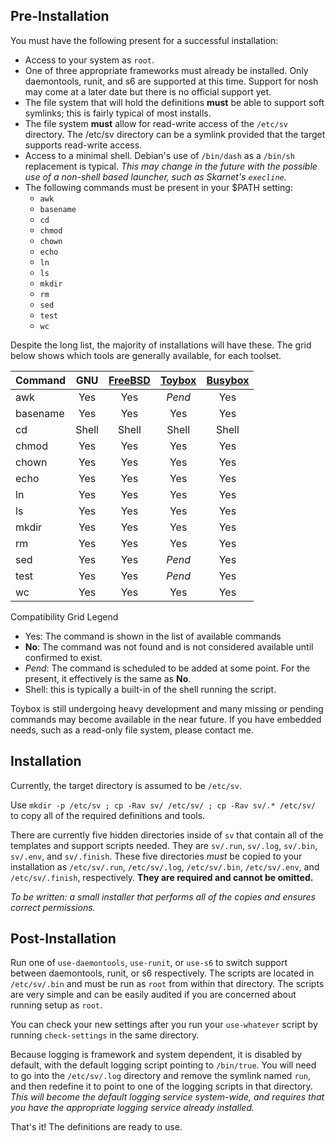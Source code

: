 ## Pre-Installation #
You must have the following present for a successful installation:

* Access to your system as `root`.
* One of three appropriate frameworks must already be installed.  Only daemontools, runit, and s6 are supported at this time.  Support for nosh may come at a later date but there is no official support yet.
* The file system that will hold the definitions **must** be able to support soft symlinks; this is fairly typical of most installs.
* The file system **must** allow for read-write access of the `/etc/sv` directory.  The /etc/sv directory can be a symlink provided that the target supports read-write access.
* Access to a minimal shell.  Debian's use of `/bin/dash` as a `/bin/sh` replacement is typical.  *This may change in the future with the possible use of a non-shell based launcher, such as Skarnet's `execline`.*
* The following commands must be present in your $PATH setting:
    * `awk`
    * `basename`
    * `cd`
    * `chmod`
    * `chown`
    * `echo`
    * `ln`
    * `ls`
    * `mkdir`
    * `rm`
    * `sed`
    * `test`
    * `wc`

Despite the long list, the majority of installations will have these.  The grid below shows which tools are generally available, for each toolset.

| Command  | GNU |[FreeBSD](https://www.freebsd.org/cgi/man.cgi) | [Toybox](http://landley.net/toybox/status.html) | [Busybox](http://www.busybox.net/downloads/BusyBox.html) |
| ---      | :-: | :-: |  :-:   | :-:     |
| awk      | Yes | Yes | *Pend* | Yes     |
| basename | Yes | Yes |  Yes   | Yes     |
| cd       | Shell | Shell | Shell | Shell  |
| chmod    | Yes | Yes |  Yes   | Yes     |
| chown    | Yes | Yes |  Yes   | Yes     |
| echo     | Yes | Yes |  Yes   | Yes     |
| ln       | Yes | Yes |  Yes   | Yes     |
| ls       | Yes | Yes |  Yes   | Yes     |
| mkdir    | Yes | Yes |  Yes   | Yes     |
| rm       | Yes | Yes |  Yes   | Yes     |
| sed      | Yes | Yes | *Pend* | Yes     |
| test     | Yes | Yes | *Pend* | Yes     |
| wc       | Yes | Yes |  Yes   | Yes     |

Compatibility Grid Legend

* Yes: The command is shown in the list of available commands
* **No**: The command was not found and is not considered available until confirmed to exist.
* *Pend*:  The command is scheduled to be added at some point.  For the present, it effectively is the same as **No**.
* Shell: this is typically a built-in of the shell running the script.

Toybox is still undergoing heavy development and many missing or pending commands may become available in the near future.  If you have embedded needs, such as a read-only file system, please contact me.


## Installation #

Currently, the target directory is assumed to be `/etc/sv`.

Use `mkdir -p /etc/sv ; cp -Rav sv/ /etc/sv/ ; cp -Rav sv/.* /etc/sv/` to copy all of the required definitions and tools.

There are currently five hidden directories inside of `sv` that contain all of the templates and support scripts needed.  They are `sv/.run`, `sv/.log`, `sv/.bin`, `sv/.env`, and `sv/.finish`.  These five directories *must* be copied to your installation as `/etc/sv/.run`, `/etc/sv/.log`, `/etc/sv/.bin`, `/etc/sv/.env`, and `/etc/sv/.finish`, respectively.  **They are required and cannot be omitted.**

*To be written: a small installer that performs all of the copies and ensures correct permissions.*

## Post-Installation #

Run one of `use-daemontools`, `use-runit`, or `use-s6` to switch support between daemontools, runit, or s6 respectively.  The scripts are located in `/etc/sv/.bin` and must be run as `root` from within that directory.  The scripts are very simple and can be easily audited if you are concerned about running setup as `root`.

You can check your new settings after you run your `use-whatever` script by running `check-settings` in the same directory.

Because logging is framework and system dependent, it is disabled by default, with the default logging script pointing to `/bin/true`.  You will need to go into the `/etc/sv/.log` directory and remove the symlink named `run`, and then redefine it to point to one of the logging scripts in that directory.  *This will become the default logging service system-wide, and requires that you have the appropriate logging service already installed.* 

That's it!  The definitions are ready to use.

